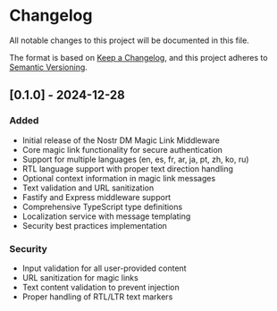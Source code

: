 # Changelog

All notable changes to this project will be documented in this file.

The format is based on [Keep a Changelog](https://keepachangelog.com/en/1.0.0/),
and this project adheres to [Semantic Versioning](https://semver.org/spec/v2.0.0.html).

## [0.1.0] - 2024-12-28

### Added
- Initial release of the Nostr DM Magic Link Middleware
- Core magic link functionality for secure authentication
- Support for multiple languages (en, es, fr, ar, ja, pt, zh, ko, ru)
- RTL language support with proper text direction handling
- Optional context information in magic link messages
- Text validation and URL sanitization
- Fastify and Express middleware support
- Comprehensive TypeScript type definitions
- Localization service with message templating
- Security best practices implementation

### Security
- Input validation for all user-provided content
- URL sanitization for magic links
- Text content validation to prevent injection
- Proper handling of RTL/LTR text markers
